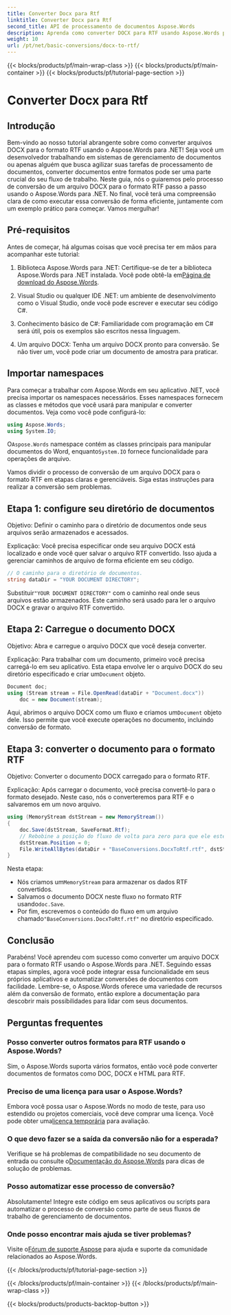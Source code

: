 ```yaml
---
title: Converter Docx para Rtf
linktitle: Converter Docx para Rtf
second_title: API de processamento de documentos Aspose.Words
description: Aprenda como converter DOCX para RTF usando Aspose.Words para .NET com nosso guia passo a passo. Conversão fácil para processamento de documentos sem interrupções.
weight: 10
url: /pt/net/basic-conversions/docx-to-rtf/
---
```


{{< blocks/products/pf/main-wrap-class >}}
{{< blocks/products/pf/main-container >}}
{{< blocks/products/pf/tutorial-page-section >}}

# Converter Docx para Rtf

## Introdução

Bem-vindo ao nosso tutorial abrangente sobre como converter arquivos DOCX para o formato RTF usando o Aspose.Words para .NET! Seja você um desenvolvedor trabalhando em sistemas de gerenciamento de documentos ou apenas alguém que busca agilizar suas tarefas de processamento de documentos, converter documentos entre formatos pode ser uma parte crucial do seu fluxo de trabalho. Neste guia, nós o guiaremos pelo processo de conversão de um arquivo DOCX para o formato RTF passo a passo usando o Aspose.Words para .NET. No final, você terá uma compreensão clara de como executar essa conversão de forma eficiente, juntamente com um exemplo prático para começar. Vamos mergulhar!

## Pré-requisitos

Antes de começar, há algumas coisas que você precisa ter em mãos para acompanhar este tutorial:

1.  Biblioteca Aspose.Words para .NET: Certifique-se de ter a biblioteca Aspose.Words para .NET instalada. Você pode obtê-la em[Página de download do Aspose.Words](https://releases.aspose.com/words/net/).

2. Visual Studio ou qualquer IDE .NET: um ambiente de desenvolvimento como o Visual Studio, onde você pode escrever e executar seu código C#.

3. Conhecimento básico de C#: Familiaridade com programação em C# será útil, pois os exemplos são escritos nessa linguagem.

4. Um arquivo DOCX: Tenha um arquivo DOCX pronto para conversão. Se não tiver um, você pode criar um documento de amostra para praticar.

## Importar namespaces

Para começar a trabalhar com Aspose.Words em seu aplicativo .NET, você precisa importar os namespaces necessários. Esses namespaces fornecem as classes e métodos que você usará para manipular e converter documentos. Veja como você pode configurá-lo:

```csharp
using Aspose.Words;
using System.IO;
```

 O`Aspose.Words` namespace contém as classes principais para manipular documentos do Word, enquanto`System.IO` fornece funcionalidade para operações de arquivo.

Vamos dividir o processo de conversão de um arquivo DOCX para o formato RTF em etapas claras e gerenciáveis. Siga estas instruções para realizar a conversão sem problemas.

## Etapa 1: configure seu diretório de documentos

Objetivo: Definir o caminho para o diretório de documentos onde seus arquivos serão armazenados e acessados.

Explicação: Você precisa especificar onde seu arquivo DOCX está localizado e onde você quer salvar o arquivo RTF convertido. Isso ajuda a gerenciar caminhos de arquivo de forma eficiente em seu código.

```csharp
// O caminho para o diretório de documentos.
string dataDir = "YOUR DOCUMENT DIRECTORY";
```

 Substituir`"YOUR DOCUMENT DIRECTORY"` com o caminho real onde seus arquivos estão armazenados. Este caminho será usado para ler o arquivo DOCX e gravar o arquivo RTF convertido.

## Etapa 2: Carregue o documento DOCX

Objetivo: Abra e carregue o arquivo DOCX que você deseja converter.

 Explicação: Para trabalhar com um documento, primeiro você precisa carregá-lo em seu aplicativo. Esta etapa envolve ler o arquivo DOCX do seu diretório especificado e criar um`Document` objeto.

```csharp
Document doc;
using (Stream stream = File.OpenRead(dataDir + "Document.docx"))
    doc = new Document(stream);
```

 Aqui, abrimos o arquivo DOCX como um fluxo e criamos um`Document` objeto dele. Isso permite que você execute operações no documento, incluindo conversão de formato.

## Etapa 3: converter o documento para o formato RTF

Objetivo: Converter o documento DOCX carregado para o formato RTF.

Explicação: Após carregar o documento, você precisa convertê-lo para o formato desejado. Neste caso, nós o converteremos para RTF e o salvaremos em um novo arquivo.

```csharp
using (MemoryStream dstStream = new MemoryStream())
{
    doc.Save(dstStream, SaveFormat.Rtf);
    // Rebobine a posição do fluxo de volta para zero para que ele esteja pronto para o próximo leitor.
    dstStream.Position = 0;
    File.WriteAllBytes(dataDir + "BaseConversions.DocxToRtf.rtf", dstStream.ToArray());
}
```

Nesta etapa:
-  Nós criamos um`MemoryStream` para armazenar os dados RTF convertidos.
-  Salvamos o documento DOCX neste fluxo no formato RTF usando`doc.Save`.
-  Por fim, escrevemos o conteúdo do fluxo em um arquivo chamado`"BaseConversions.DocxToRtf.rtf"` no diretório especificado.

## Conclusão

Parabéns! Você aprendeu com sucesso como converter um arquivo DOCX para o formato RTF usando o Aspose.Words para .NET. Seguindo essas etapas simples, agora você pode integrar essa funcionalidade em seus próprios aplicativos e automatizar conversões de documentos com facilidade. Lembre-se, o Aspose.Words oferece uma variedade de recursos além da conversão de formato, então explore a documentação para descobrir mais possibilidades para lidar com seus documentos.

## Perguntas frequentes

### Posso converter outros formatos para RTF usando o Aspose.Words?
Sim, o Aspose.Words suporta vários formatos, então você pode converter documentos de formatos como DOC, DOCX e HTML para RTF.

### Preciso de uma licença para usar o Aspose.Words?
 Embora você possa usar o Aspose.Words no modo de teste, para uso estendido ou projetos comerciais, você deve comprar uma licença. Você pode obter uma[licença temporária](https://purchase.aspose.com/temporary-license/) para avaliação.

### O que devo fazer se a saída da conversão não for a esperada?
 Verifique se há problemas de compatibilidade no seu documento de entrada ou consulte o[Documentação do Aspose.Words](https://reference.aspose.com/words/net/) para dicas de solução de problemas.

### Posso automatizar esse processo de conversão?
Absolutamente! Integre este código em seus aplicativos ou scripts para automatizar o processo de conversão como parte de seus fluxos de trabalho de gerenciamento de documentos.

### Onde posso encontrar mais ajuda se tiver problemas?
 Visite o[Fórum de suporte Aspose](https://forum.aspose.com/c/words/8) para ajuda e suporte da comunidade relacionados ao Aspose.Words.

{{< /blocks/products/pf/tutorial-page-section >}}

{{< /blocks/products/pf/main-container >}}
{{< /blocks/products/pf/main-wrap-class >}}

{{< blocks/products/products-backtop-button >}}
